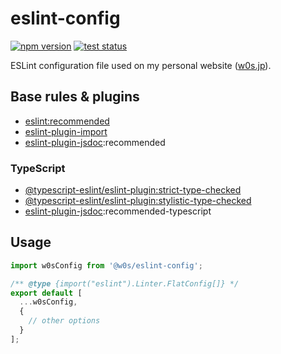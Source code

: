 # eslint-config

[![npm version](https://badge.fury.io/js/%40w0s%2Feslint-config.svg)](https://www.npmjs.com/package/@w0s/eslint-config)
[![test status](https://github.com/SaekiTominaga/w0s/actions/workflows/eslint-test.yml/badge.svg)](https://github.com/SaekiTominaga/w0s/actions/workflows/eslint-test.yml)

ESLint configuration file used on my personal website ([w0s.jp](https://github.com/SaekiTominaga/w0s.jp)).

## Base rules & plugins

- [eslint:recommended](https://eslint.org/docs/latest/user-guide/configuring/configuration-files#using-eslintrecommended)
- [eslint-plugin-import](https://github.com/import-js/eslint-plugin-import)
- [eslint-plugin-jsdoc](https://github.com/gajus/eslint-plugin-jsdoc):recommended

### TypeScript

- [@typescript-eslint/eslint-plugin:strict-type-checked](https://typescript-eslint.io/users/configs/#strict-type-checked)
- [@typescript-eslint/eslint-plugin:stylistic-type-checked](https://typescript-eslint.io/users/configs/#stylistic-type-checked)
- [eslint-plugin-jsdoc](https://github.com/gajus/eslint-plugin-jsdoc/):recommended-typescript

## Usage

```javascript
import w0sConfig from '@w0s/eslint-config';

/** @type {import("eslint").Linter.FlatConfig[]} */
export default [
  ...w0sConfig,
  {
    // other options
  }
];

```
